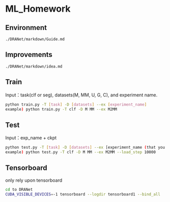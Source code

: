 # ML_Homework

## Environment

`./DRANet/markdown/Guide.md`

## Improvements

`./DRANet/markdown/idea.md`

## Train

Input：task(clf or seg), datasets(M, MM, U, G, C), and experiment name.

```bash
python train.py -T [task] -D [datasets] --ex [experiment_name]
example) python train.py -T clf -D M MM --ex M2MM
```

## Test

Input：exp_name + ckpt

```bash
python test.py -T [task] -D [datasets] --ex [experiment_name (that you trained)] --load_step [specific iteration]
example) python test.py -T clf -D M MM --ex M2MM --load_step 10000
```

## Tensorboard

only rely upon tensorboard

```bash
cd to DRANet
CUDA_VISIBLE_DEVICES=-1 tensorboard --logdir tensorboard1 --bind_all
```
